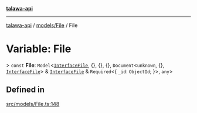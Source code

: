 [**talawa-api**](../../../README.md)

***

[talawa-api](../../../modules.md) / [models/File](../README.md) / File

# Variable: File

\> `const` **File**: `Model`\<[`InterfaceFile`](../interfaces/InterfaceFile.md), \{\}, \{\}, \{\}, `Document`\<`unknown`, \{\}, [`InterfaceFile`](../interfaces/InterfaceFile.md)\> & [`InterfaceFile`](../interfaces/InterfaceFile.md) & `Required`\<\{ `_id`: `ObjectId`; \}\>, `any`\>

## Defined in

[src/models/File.ts:148](https://github.com/PalisadoesFoundation/talawa-api/blob/6bd0fecc1032af2aa70d925c85724d9fec2350f9/src/models/File.ts#L148)
